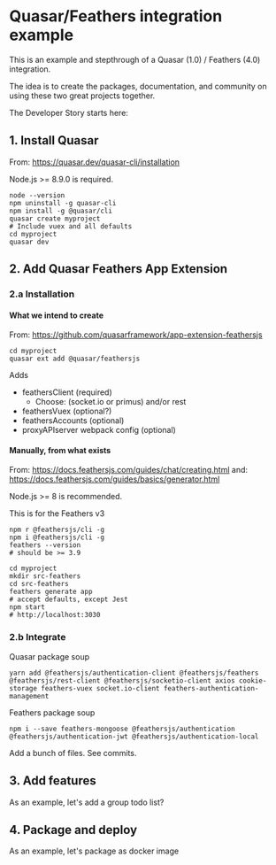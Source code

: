 # Quasar/Feathers integration example

This is an example and stepthrough of a Quasar (1.0) / Feathers (4.0) integration.

The idea is to create the packages, documentation, and community on using these two great projects together.

The Developer Story starts here:

## 1. Install Quasar

From: https://quasar.dev/quasar-cli/installation

Node.js >= 8.9.0 is required.

```
node --version
npm uninstall -g quasar-cli
npm install -g @quasar/cli
quasar create myproject
# Include vuex and all defaults
cd myproject
quasar dev
```

## 2. Add Quasar Feathers App Extension

### 2.a Installation

#### What we intend to create

From: https://github.com/quasarframework/app-extension-feathersjs

```
cd myproject
quasar ext add @quasar/feathersjs
```

Adds 
- feathersClient (required)
  - Choose: (socket.io or primus) and/or rest 
- feathersVuex (optional?) 
- feathersAccounts (optional)
- proxyAPIserver webpack config (optional)

#### Manually, from what exists

From: https://docs.feathersjs.com/guides/chat/creating.html
 and: https://docs.feathersjs.com/guides/basics/generator.html

Node.js >= 8 is recommended.

This is for the Feathers v3

```
npm r @feathersjs/cli -g
npm i @feathersjs/cli -g
feathers --version
# should be >= 3.9

cd myproject
mkdir src-feathers
cd src-feathers
feathers generate app
# accept defaults, except Jest
npm start
# http://localhost:3030
```

### 2.b Integrate

Quasar package soup

```
yarn add @feathersjs/authentication-client @feathersjs/feathers @feathersjs/rest-client @feathersjs/socketio-client axios cookie-storage feathers-vuex socket.io-client feathers-authentication-management
```

Feathers package soup

```
npm i --save feathers-mongoose @feathersjs/authentication @feathersjs/authentication-jwt @feathersjs/authentication-local
```

Add a bunch of files.  See commits.

## 3. Add features

As an example, let's add a group todo list?

## 4. Package and deploy

As an example, let's package as docker image

